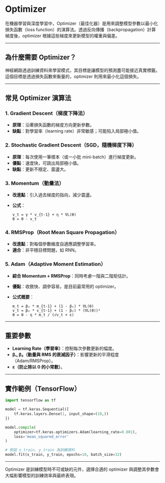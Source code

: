 # Optimizer

在機器學習與深度學習中，Optimizer（最佳化器）是用來調整模型參數以最小化損失函數（loss function）的演算法。透過反向傳播（backpropagation）計算梯度後，optimizer 根據這些梯度來更新模型的權重與偏差。

---

## 為什麼需要 Optimizer？

神經網路透過訓練資料來學習模式，其目標是讓模型的預測盡可能接近真實標籤。這個目標是透過損失函數來衡量的，optimizer 則用來最小化這個損失。

---

## 常見 Optimizer 演算法

### 1. Gradient Descent（梯度下降法）

* **原理**：沿著損失函數的梯度方向更新參數。
* **缺點**：對學習率（learning rate）非常敏感；可能陷入局部極小值。

### 2. Stochastic Gradient Descent（SGD，隨機梯度下降）

* **原理**：每次使用一筆樣本（或一小批 mini-batch）進行梯度更新。
* **優點**：速度快，可跳出局部極小值。
* **缺點**：更新不穩定、震盪大。

### 3. Momentum（動量法）

* **改進點**：引入過去梯度的指向，減少震盪。
* **公式**：

  ```
  v_t = γ * v_{t-1} + η * ∇L(θ)
  θ = θ - v_t
  ```

### 4. RMSProp（Root Mean Square Propagation）

* **改進點**：對每個參數維度自適應調整學習率。
* **適合**：非平穩目標問題，如 RNN。

### 5. Adam（Adaptive Moment Estimation）

* **綜合 Momentum + RMSProp**：同時考慮一階與二階矩估計。
* **優點**：收斂快、調參容易，是目前最常用的 optimizer。
* **公式概要**：

  ```
  m_t = β₁ * m_{t-1} + (1 - β₁) * ∇L(θ)
  v_t = β₂ * v_{t-1} + (1 - β₂) * (∇L(θ))²
  θ = θ - η * m_t / (√v_t + ε)
  ```

---

## 重要參數

* **Learning Rate（學習率）**：控制每次參數更新的幅度。
* **β₁, β₂（動量與 RMS 的衰減因子）**：影響更新的平滑程度（Adam/RMSProp）。
* **ε（防止除以 0 的小常數）**。

---

## 實作範例（TensorFlow）

```python
import tensorflow as tf

model = tf.keras.Sequential([
    tf.keras.layers.Dense(1, input_shape=(10,))
])

model.compile(
    optimizer=tf.keras.optimizers.Adam(learning_rate=0.001),
    loss='mean_squared_error'
)

# 假設 x_train, y_train 為訓練資料
model.fit(x_train, y_train, epochs=10, batch_size=32)
```

---

Optimizer 是訓練模型時不可或缺的元件，選擇合適的 optimizer 與調整其參數會大幅影響模型的訓練效率與最終表現。
